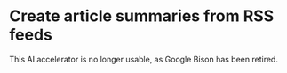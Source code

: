 # Create article summaries from RSS feeds

This AI accelerator is no longer usable, as Google Bison has been retired.
